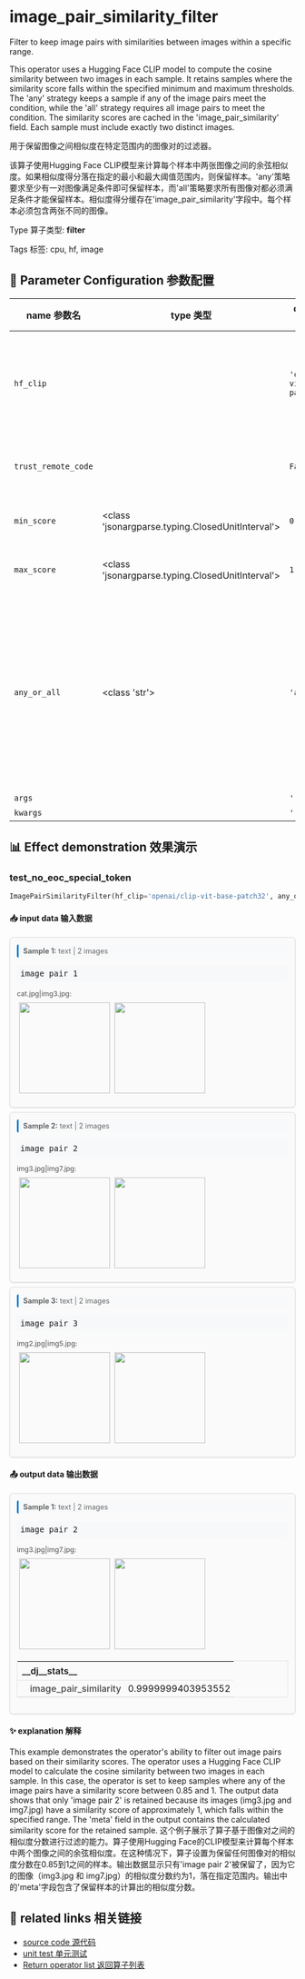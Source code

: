 # image_pair_similarity_filter

Filter to keep image pairs with similarities between images within a specific range.

This operator uses a Hugging Face CLIP model to compute the cosine similarity between two images in each sample. It retains samples where the similarity score falls within the specified minimum and maximum thresholds. The 'any' strategy keeps a sample if any of the image pairs meet the condition, while the 'all' strategy requires all image pairs to meet the condition. The similarity scores are cached in the 'image_pair_similarity' field. Each sample must include exactly two distinct images.

用于保留图像之间相似度在特定范围内的图像对的过滤器。

该算子使用Hugging Face CLIP模型来计算每个样本中两张图像之间的余弦相似度。如果相似度得分落在指定的最小和最大阈值范围内，则保留样本。'any'策略要求至少有一对图像满足条件即可保留样本，而'all'策略要求所有图像对都必须满足条件才能保留样本。相似度得分缓存在'image_pair_similarity'字段中。每个样本必须包含两张不同的图像。

Type 算子类型: **filter**

Tags 标签: cpu, hf, image

## 🔧 Parameter Configuration 参数配置
| name 参数名 | type 类型 | default 默认值 | desc 说明 |
|--------|------|--------|------|
| `hf_clip` |  | `'openai/clip-vit-base-patch32'` | clip model name on huggingface to compute the similarity between image and text. |
| `trust_remote_code` |  | `False` | whether to trust the remote code of HF models. |
| `min_score` | <class 'jsonargparse.typing.ClosedUnitInterval'> | `0.1` | The min similarity to keep samples. |
| `max_score` | <class 'jsonargparse.typing.ClosedUnitInterval'> | `1.0` | The max similarity to keep samples. |
| `any_or_all` | <class 'str'> | `'any'` | keep this sample with 'any' or 'all' strategy of all images. 'any': keep this sample if any images meet the condition. 'all': keep this sample only if all images meet the condition. |
| `args` |  | `''` | extra args |
| `kwargs` |  | `''` | extra args |

## 📊 Effect demonstration 效果演示
### test_no_eoc_special_token
```python
ImagePairSimilarityFilter(hf_clip='openai/clip-vit-base-patch32', any_or_all='any', min_score=0.85, max_score=1)
```

#### 📥 input data 输入数据
<div class="sample-card" style="border:1px solid #ddd; padding:12px; margin:8px 0; border-radius:6px; background:#fafafa; box-shadow:0 1px 3px rgba(0,0,0,0.1);"><div class="sample-header" style="background:#f8f9fa; padding:4px 8px; margin-bottom:6px; border-radius:3px; font-size:0.9em; color:#666; border-left:3px solid #007acc;"><strong>Sample 1:</strong> text | 2 images</div><pre style="padding:6px; background:#f6f8fa; border-radius:4px; overflow-x:auto; white-space:pre; word-wrap:normal;">image pair 1</pre><div class="media-section" style="margin-bottom:8px;"><div class="media-label" style="font-size:0.85em; color:#666; margin-bottom:4px; font-weight:500;">cat.jpg|img3.jpg:</div><div class="image-grid"><img src="../../../tests/ops/data/cat.jpg" width="160" style="margin:4px;"/><img src="../../../tests/ops/data/img3.jpg" width="160" style="margin:4px;"/></div></div></div><div class="sample-card" style="border:1px solid #ddd; padding:12px; margin:8px 0; border-radius:6px; background:#fafafa; box-shadow:0 1px 3px rgba(0,0,0,0.1);"><div class="sample-header" style="background:#f8f9fa; padding:4px 8px; margin-bottom:6px; border-radius:3px; font-size:0.9em; color:#666; border-left:3px solid #007acc;"><strong>Sample 2:</strong> text | 2 images</div><pre style="padding:6px; background:#f6f8fa; border-radius:4px; overflow-x:auto; white-space:pre; word-wrap:normal;">image pair 2</pre><div class="media-section" style="margin-bottom:8px;"><div class="media-label" style="font-size:0.85em; color:#666; margin-bottom:4px; font-weight:500;">img3.jpg|img7.jpg:</div><div class="image-grid"><img src="../../../tests/ops/data/img3.jpg" width="160" style="margin:4px;"/><img src="../../../tests/ops/data/img7.jpg" width="160" style="margin:4px;"/></div></div></div><div class="sample-card" style="border:1px solid #ddd; padding:12px; margin:8px 0; border-radius:6px; background:#fafafa; box-shadow:0 1px 3px rgba(0,0,0,0.1);"><div class="sample-header" style="background:#f8f9fa; padding:4px 8px; margin-bottom:6px; border-radius:3px; font-size:0.9em; color:#666; border-left:3px solid #007acc;"><strong>Sample 3:</strong> text | 2 images</div><pre style="padding:6px; background:#f6f8fa; border-radius:4px; overflow-x:auto; white-space:pre; word-wrap:normal;">image pair 3</pre><div class="media-section" style="margin-bottom:8px;"><div class="media-label" style="font-size:0.85em; color:#666; margin-bottom:4px; font-weight:500;">img2.jpg|img5.jpg:</div><div class="image-grid"><img src="../../../tests/ops/data/img2.jpg" width="160" style="margin:4px;"/><img src="../../../tests/ops/data/img5.jpg" width="160" style="margin:4px;"/></div></div></div>

#### 📤 output data 输出数据
<div class="sample-card" style="border:1px solid #ddd; padding:12px; margin:8px 0; border-radius:6px; background:#fafafa; box-shadow:0 1px 3px rgba(0,0,0,0.1);"><div class="sample-header" style="background:#f8f9fa; padding:4px 8px; margin-bottom:6px; border-radius:3px; font-size:0.9em; color:#666; border-left:3px solid #007acc;"><strong>Sample 1:</strong> text | 2 images</div><pre style="padding:6px; background:#f6f8fa; border-radius:4px; overflow-x:auto; white-space:pre; word-wrap:normal;">image pair 2</pre><div class="media-section" style="margin-bottom:8px;"><div class="media-label" style="font-size:0.85em; color:#666; margin-bottom:4px; font-weight:500;">img3.jpg|img7.jpg:</div><div class="image-grid"><img src="../../../tests/ops/data/img3.jpg" width="160" style="margin:4px;"/><img src="../../../tests/ops/data/img7.jpg" width="160" style="margin:4px;"/></div></div><div class='meta' style='margin:6px 0;'><table class='meta-table' style='border-collapse:collapse; width:100%; border:1px solid #e3e3e3;'><tr><th colspan='2' style='text-align:left; vertical-align:top; padding:6px 8px; font-weight:600; border-bottom:1px solid #e3e3e3;'>__dj__stats__</th></tr><tr><td style='text-align:left; vertical-align:top; padding:4px 8px; padding-left:22px; font-weight:500; color:#444; border-bottom:1px solid #e3e3e3; white-space:nowrap;'>image_pair_similarity</td><td style='text-align:left; vertical-align:top; padding:4px 6px; padding-left:4px; border-bottom:1px solid #e3e3e3;'>0.9999999403953552</td></tr></table></div></div>

#### ✨ explanation 解释
This example demonstrates the operator's ability to filter out image pairs based on their similarity scores. The operator uses a Hugging Face CLIP model to calculate the cosine similarity between two images in each sample. In this case, the operator is set to keep samples where any of the image pairs have a similarity score between 0.85 and 1. The output data shows that only 'image pair 2' is retained because its images (img3.jpg and img7.jpg) have a similarity score of approximately 1, which falls within the specified range. The 'meta' field in the output contains the calculated similarity score for the retained sample.
这个例子展示了算子基于图像对之间的相似度分数进行过滤的能力。算子使用Hugging Face的CLIP模型来计算每个样本中两个图像之间的余弦相似度。在这种情况下，算子设置为保留任何图像对的相似度分数在0.85到1之间的样本。输出数据显示只有'image pair 2'被保留了，因为它的图像（img3.jpg 和 img7.jpg）的相似度分数约为1，落在指定范围内。输出中的'meta'字段包含了保留样本的计算出的相似度分数。


## 🔗 related links 相关链接
- [source code 源代码](../../../data_juicer/ops/filter/image_pair_similarity_filter.py)
- [unit test 单元测试](../../../tests/ops/filter/test_image_pair_similarity_filter.py)
- [Return operator list 返回算子列表](../../Operators.md)